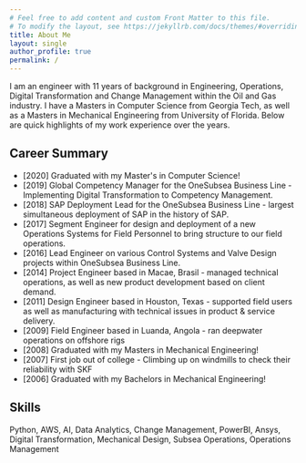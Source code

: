 ```yaml
---
# Feel free to add content and custom Front Matter to this file.
# To modify the layout, see https://jekyllrb.com/docs/themes/#overriding-theme-defaults
title: About Me
layout: single
author_profile: true
permalink: /     
---
```


I am an engineer with 11 years of background in Engineering, Operations, Digital Transformation and Change Management within the Oil and Gas industry.
I have a Masters in Computer Science from Georgia Tech, as well as a Masters in Mechanical Engineering from University of Florida. 
Below are quick highlights of my work experience over the years.

<h2>Career Summary</h2>

- [2020] Graduated with my Master's in Computer Science!
- [2019] Global Competency Manager for the OneSubsea Business Line - Implementing Digital Transformation to Competency Management.
- [2018] SAP Deployment Lead for the OneSubsea Business Line - largest simultaneous deployment of SAP in the history of SAP.
- [2017] Segment Engineer for design and deployment of a new Operations Systems for Field Personnel to bring structure to our field operations.
- [2016] Lead Engineer on various Control Systems and Valve Design projects within OneSubsea Business Line.
- [2014] Project Engineer based in Macae, Brasil - managed technical operations, as well as new product development based on client demand.
- [2011] Design Engineer based in Houston, Texas - supported field users as well as manufacturing with technical issues in product & service delivery.
- [2009] Field Engineer based in Luanda, Angola - ran deepwater operations on offshore rigs 
- [2008] Graduated with my Masters in Mechanical Engineering!
- [2007] First job out of college - Climbing up on windmills to check their reliability with SKF
- [2006] Graduated with my Bachelors in Mechanical Engineering!

<h2>Skills</h2>
Python, AWS, AI, Data Analytics, Change Management, PowerBI, Ansys, Digital Transformation, Mechanical Design, Subsea Operations, Operations Management
